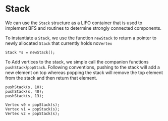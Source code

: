 # Stack

We can use the `Stack` structure as a LIFO container that is used to implement BFS and routines to determine strongly connected components.

To instantiate a `Stack`, we use the function `newStack` to return a pointer to newly allocated `Stack` that currently holds no`Vertex`

```{C}
Stack *s = newStack();
```

To Add vertices to the stack, we simple call the companion functions `pushStack`/`popStack`. Following conventions, pushing to the stack will add a new element on top whereas popping the stack will remove the top element from the stack and then return that element.

```
pushStack(s, 10);
pushStack(s, 40);
pushStack(s, 13);

Vertex v0 = popStack(s);
Vertex v1 = popStack(s);
Vertex v2 = popStack(s);
```

